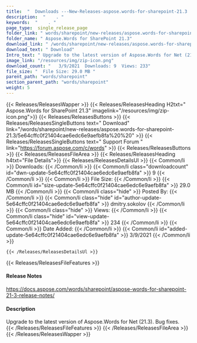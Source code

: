 ```yaml
---
title:  "  Downloads ---New-Releases-aspose.words-for-sharepoint-21.3 . " 
description:  "    . " 
keywords:  "    . " 
page_type:  single_release_page
folder_link: " words/sharepoint/new-releases/aspose.words-for-sharepoint-21.3/"
folder_name: " Aspose.Words for SharePoint 21.3"
download_link: " /words/sharepoint/new-releases/aspose.words-for-sharepoint-21.3/5e64cffc0f21404cae6edc6e9aefb8fa"
download_text: " Download"
Intro_text: " Upgrade to the latest version of Aspose.Words for Net (21.3). Bug fixes."
image_link: "/resources/img/zip-icon.png"
download_count: "   3/9/2021  Downloads: 9  Views: 233"
file_size: "  File Size: 29.0 MB "
parent_path: "words/sharepoint"
section_parent_path: "words/sharepoint"
weight: 5 
---
```


{{< Releases/ReleasesWapper >}}
  {{< Releases/ReleasesHeading H2txt=" Aspose.Words for SharePoint 21.3" imagelink="/resources/img/zip-icon.png">}}
  {{< Releases/ReleasesButtons >}}
    {{< Releases/ReleasesSingleButtons text=" Download" link="/words/sharepoint/new-releases/aspose.words-for-sharepoint-21.3/5e64cffc0f21404cae6edc6e9aefb8fa%20%20" >}}
    {{< Releases/ReleasesSingleButtons text=" Support Forum " link="https://forum.aspose.com/c/words" >}}
  {{< Releases/ReleasesButtons >}}
  {{< Releases/ReleasesFileArea >}}
    {{< Releases/ReleasesHeading h4txt="File Details">}}
    {{< Releases/ReleasesDetailsUl >}}
            {{< Common/li  >}} Downloads: {{< /Common/li >}} 
      {{< Common/li class="downloadcount" id="dwn-update-5e64cffc0f21404cae6edc6e9aefb8fa" >}} 9 {{< /Common/li >}} 
      {{< Common/li  >}} File Size: {{< /Common/li >}} 
      {{< Common/li id="size-update-5e64cffc0f21404cae6edc6e9aefb8fa" >}} 29.0 MB {{< /Common/li >}} 
      {{< Common/li  class="hide" >}} Posted By: {{< /Common/li >}} 
      {{< Common/li class="hide" id="author-update-5e64cffc0f21404cae6edc6e9aefb8fa" >}} dmitry.sokolov {{< /Common/li >}} 
      {{< Common/li class="hide"  >}} Views: {{< /Common/li >}} 
      {{< Common/li class="hide" id="view-update-5e64cffc0f21404cae6edc6e9aefb8fa" >}} 234 {{< /Common/li >}} 
      {{< Common/li  >}} Date Added: {{< /Common/li >}} 
      {{< Common/li id="added-update-5e64cffc0f21404cae6edc6e9aefb8fa" >}} 3/9/2021 {{< /Common/li >}} 

    {{< /Releases/ReleasesDetailsUl >}}

  {{< Releases/ReleasesFileFeatures >}}
      <h4>Release Notes</h4><div><a href="https://docs.aspose.com/words/sharepoint/aspose-words-for-sharepoint-21-3-release-notes/">https://docs.aspose.com/words/sharepoint/aspose-words-for-sharepoint-21-3-release-notes/</a></div><h4>Description</h4><div class="HTMLDescription">Upgrade to the latest version of Aspose.Words for Net (21.3). Bug fixes.</div>
  {{< /Releases/ReleasesFileFeatures >}}
 {{< /Releases/ReleasesFileArea >}}
{{< /Releases/ReleasesWapper >}}


